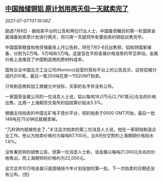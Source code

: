 <!--1625621462000-->
[中国抛储铜铝 原计划用两天但一天就卖完了](https://cn.reuters.com/article/china-copper-aluminum-reserve-0707-idCNKCS2ED03K)
------

<div><i>2021-07-07T01:19:06Z</i></div><p>路透7月6日 - 据拍卖平台的公告和两位行业人士，中国备受瞩目的第一轮国家金属储备拍卖原计划进行两天，但只用一天就将所有要拍卖的铜铝出售完毕。</p><p>中国国家粮食和物资储备局上月公告称，将在7月5-6日出售铜、铝和锌国家储备，分别为2万吨、5万吨和3万吨。这是旨在平抑金属价格涨势的罕见举动。金属价格上涨推高了中国制造商的原材料成本。</p><p>国有企业中国北方工业公司(Norinco)运营的竞标平台上的公告显示，这些铝被分成约200笔，最后一笔250吨在周一1152GMT拍卖。</p><p>只有制造商和加工商被允许投标，买家的名字并没有公布。</p><p>一家国营金属公司的一位消息人士说，铝以每吨18,075元(2,797美元)左右的价格出售，比周一上海期货交易所的铝结算价贴水5.3%。</p><p>根据主持拍卖的中国五矿电子竞价平台，铜的拍卖于0000 GMT开始，最后一批146吨在75分钟后就被卖掉。</p><p>“几秒钟内就被抢走了，”关注这次拍卖的第二位消息人士说，他在一家铜线制造企业工作。他认为拍卖价格约为每吨67,700元，比8月份交割的上海期铜价格贴水1.6%。</p><p>没有看到锌的销售公告，但第一位消息人士称，该金属以每吨21,000元左右的价格售出，而上海期锌的价格约为22,000元。</p><p>这次总共10万吨金属只是国储局今年计划投放的第一批。下一次拍卖的日期还没有公布。(完)</p>
